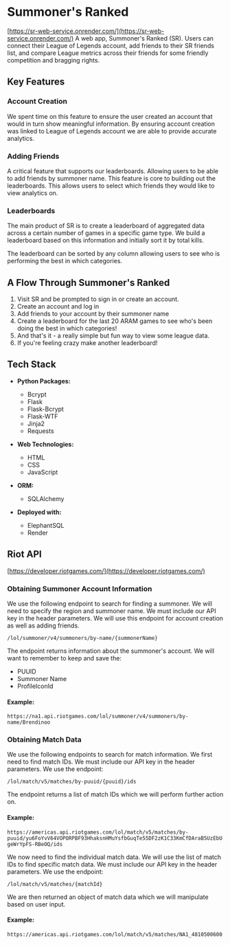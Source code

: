 # Summoner's Ranked 
[https://sr-web-service.onrender.com/](https://sr-web-service.onrender.com/)
A web app, Summoner's Ranked (SR). Users can connect their League of Legends account, add friends to their SR friends list, and compare League metrics across their 
friends for some friendly competition and bragging rights.

## Key Features
### Account Creation
We spent time on this feature to ensure the user created an account that would in turn show meaningful information.
By ensuring account creation was linked to League of Legends account we are able to provide accurate analytics.

### Adding Friends
A critical feature that supports our leaderboards. Allowing users to be able to add friends by summoner name. This feature is core to building out the leaderboards. This allows users to select which friends they
would like to view analytics on.

### Leaderboards
The main product of SR is to create a leaderboard of aggregated data across a certain number of games in a specific game type. We build a leaderboard based on this information
and initially sort it by total kills. 

The leaderboard can be sorted by any column allowing users to see who is performing the best in which categories.

## A Flow Through Summoner's Ranked
1. Visit SR and be prompted to sign in or create an account.
2. Create an account and log in
3. Add friends to your account by their summoner name
4. Create a leaderboard for the last 20 ARAM games to see who's been doing the best in which categories!
5. And that's it - a really simple but fun way to view some league data.
6. If you're feeling crazy make another leaderboard!

## Tech Stack
- **Python Packages:**
  - Bcrypt
  - Flask
  - Flask-Bcrypt
  - Flask-WTF
  - Jinja2
  - Requests
 
- **Web Technologies:**
  - HTML
  - CSS
  - JavaScript

- **ORM:**
  - SQLAlchemy

- **Deployed with:**
  - ElephantSQL
  - Render

## Riot API 
[https://developer.riotgames.com/](https://developer.riotgames.com/)
### Obtaining Summoner Account Information
We use the following endpoint to search for finding a summoner. We will need to specify the region and summoner name. We must include our API key in the header parameters.
We will use this endpoint for account creation as well as adding friends.

`/lol/summoner/v4/summoners/by-name/{summonerName}`

The endpoint returns information about the summoner's account. We will want to remember to keep and save the:
- PUUID
- Summoner Name
- ProfileIconId

#### Example:

`https://na1.api.riotgames.com/lol/summoner/v4/summoners/by-name/Brendinoo`

### Obtaining Match Data
We use the following endpoints to search for match information. We first need to find match IDs. We must include our API key in the header parameters.
We use the endpoint: 

`/lol/match/v5/matches/by-puuid/{puuid}/ids`

The endpoint returns a list of match IDs which we will perform further action on.

#### Example:

`https://americas.api.riotgames.com/lol/match/v5/matches/by-puuid/yu6FoYvV64VOPORPBF93HhaksnHMuYsfbGuqTe55DF2zK1C33KmCfDAraB5UzEbUgeWrYpFS-RBeOQ/ids`

We now need to find the individual match data. We will use the list of match IDs to find specific match data. We must include our API key in the header parameters. 
We use the endpoint: 

`/lol/match/v5/matches/{matchId}`

We are then returned an object of match data which we will manipulate based on user input.

#### Example:

`https://americas.api.riotgames.com/lol/match/v5/matches/NA1_4810500600`
